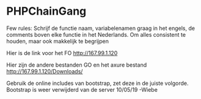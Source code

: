 # PHPChainGang

Few rules:
Schrijf de functie naam, variabelenamen graag in het engels, de comments boven elke functie in het Nederlands.
Om alles consistent te houden, maar ook makkelijk te begrijpen

Hier is de link voor het FO
http://167.99.1.120


Hier zijn de andere bestanden GO en het axure bestand
http://167.99.1.120/Downloads/

Gebruik de online includes van bootstrap, zet deze in de juiste volgorde. 
Bootstrap is weer verwijderd van de server 10/05/19 -Wiebe